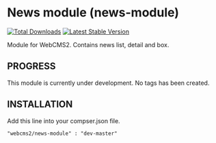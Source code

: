 News module (news-module)
=========================

[![Total Downloads](https://poser.pugx.org/webcms2/news-module/downloads.png)](https://packagist.org/packages/webcms2/news-module)
[![Latest Stable Version](https://poser.pugx.org/webcms2/news-module/v/stable.png)](https://github.com/webcms2/news-module/releases)

Module for WebCMS2. Contains news list, detail and box.

PROGRESS
--------

This module is currently under development. No tags has been created.

INSTALLATION
-----------

Add this line into your compser.json file.

```
"webcms2/news-module" : "dev-master"
```
